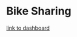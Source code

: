 # Bike Sharing

[link to dashboard](https://public.tableau.com/shared/JWMFTGXJR?:display_count=n&:origin=viz_share_link)
